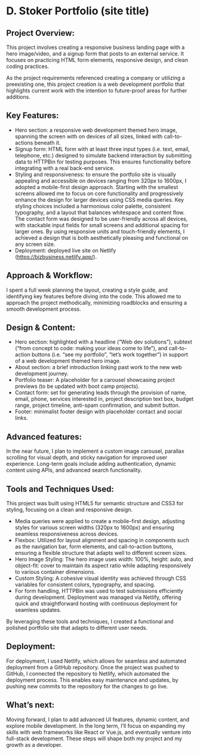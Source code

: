 # D. Stoker Portfolio (site title)

## Project Overview: 
This project involves creating a responsive business landing page with a hero image/video, and a signup form that posts to an external service. It focuses on practicing HTML form elements, responsive design, and clean coding practices.

As the project requirements referenced creating a company or utilizing a preexisting one, this project creation is a web development portfolio that highlights current work with the intention to future-proof areas for further additions.

## Key Features:
-	Hero section: a responsive web development themed hero image, spanning the screen with on devices of all sizes, linked with call-to-actions beneath it.
-	Signup form: HTML form with at least three input types (i.e. text, email, telephone, etc.) designed to simulate backend interaction by submitting data to HTTPBin for testing purposes. This ensures functionality before integrating with a real back-end service.
-	Styling and responsiveness: to ensure the portfolio site is visually appealing and accessible on devices ranging from 320px to 1600px, I adopted a mobile-first design approach. Starting with the smallest screens allowed me to focus on core functionality and progressively enhance the design for larger devices using CSS media queries. Key styling choices included a harmonious color palette, consistent typography, and a layout that balances whitespace and content flow. The contact form was designed to be user-friendly across all devices, with stackable input fields for small screens and additional spacing for larger ones. By using responsive units and touch-friendly elements, I achieved a design that is both aesthetically pleasing and functional on any screen size.
-	Deployment: deployed live site on Netlify (https://bizbusiness.netlify.app/).

## Approach & Workflow: 
I spent a full week planning the layout, creating a style guide, and identifying key features before diving into the code. This allowed me to approach the project methodically, minimizing roadblocks and ensuring a smooth development process.

## Design & Content:
-	Hero section: highlighted with a headline (“Web dev solutions”), subtext (“from concept to code: making your ideas come to life”), and call-to-action buttons (i.e. “see my portfolio”, “let’s work together”) in support of a web development themed hero image.
-	About section: a brief introduction linking past work to the new web development journey.
-	Portfolio teaser: A placeholder for a carousel showcasing project previews (to be updated with boot camp projects).
-	Contact form: set for generating leads through the provision of name, email, phone, services interested in, project description text box, budget range, project timeline, anti-spam confirmation, and submit button.
-	Footer: minimalist footer design with placeholder contact and social links.

## Advanced features:
In the near future, I plan to implement a custom image carousel, parallax scrolling for visual depth, and sticky navigation for improved user experience. Long-term goals include adding authentication, dynamic content using APIs, and advanced search functionality.

## Tools and Techniques Used:
This project was built using HTML5 for semantic structure and CSS3 for styling, focusing on a clean and responsive design.

-	Media queries were applied to create a mobile-first design, adjusting styles for various screen widths (320px to 1600px) and ensuring seamless responsiveness across devices.
-	Flexbox: Utilized for layout alignment and spacing in components such as the navigation bar, form elements, and call-to-action buttons, ensuring a flexible structure that adapts well to different screen sizes.
-	Hero Image Styling: The hero image uses width: 100%, height: auto, and object-fit: cover to maintain its aspect ratio while adapting responsively to various container dimensions.
-	Custom Styling: A cohesive visual identity was achieved through CSS variables for consistent colors, typography, and spacing.
-	For form handling, HTTPBin was used to test submissions efficiently during development.
Deployment was managed via Netlify, offering quick and straightforward hosting with continuous deployment for seamless updates.

By leveraging these tools and techniques, I created a functional and polished portfolio site that adapts to different user needs.

## Deployment:
For deployment, I used Netlify, which allows for seamless and automated deployment from a GitHub repository. Once the project was pushed to GitHub, I connected the repository to Netlify, which automated the deployment process. This enables easy maintenance and updates, by pushing new commits to the repository for the changes to go live.

## What’s next:
Moving forward, I plan to add advanced UI features, dynamic content, and explore mobile development. In the long term, I’ll focus on expanding my skills with web frameworks like React or Vue.js, and eventually venture into full-stack development. These steps will shape both my project and my growth as a developer.
